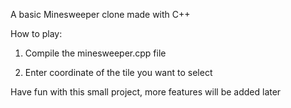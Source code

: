 A basic Minesweeper clone made with C++

How to play:

1. Compile the minesweeper.cpp file

2. Enter coordinate of the tile you want to select

Have fun with this small project, more features will be added later
